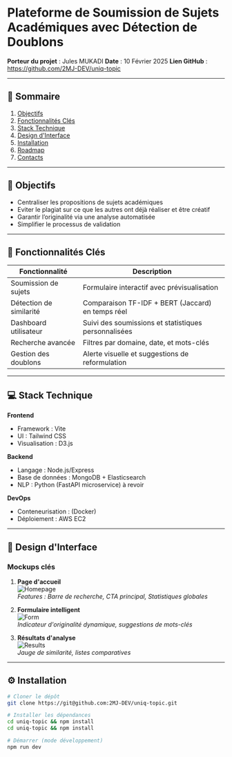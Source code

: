 # Plateforme de Soumission de Sujets Académiques avec Détection de Doublons

**Porteur du projet** : Jules MUKADI 
**Date** : 10 Février 2025 
**Lien GitHub** : https://github.com/2MJ-DEV/uniq-topic

---

## 📌 Sommaire
1. [Objectifs](#objectifs)
2. [Fonctionnalités Clés](#fonctionnalites)
3. [Stack Technique](#technologie)
4. [Design d'Interface](#design)
5. [Installation](#installation)
6. [Roadmap](#roadmap)
7. [Contacts](#contacts)

---

## 🎯 Objectifs <a name="objectifs"></a>
- Centraliser les propositions de sujets académiques
- Eviter le plagiat sur ce que les autres ont déjà réaliser et être créatif
- Garantir l’originalité via une analyse automatisée
- Simplifier le processus de validation

---

## 🚀 Fonctionnalités Clés <a name="fonctionnalites"></a>
| Fonctionnalité               | Description                                                                 |
|-------------------------------|-----------------------------------------------------------------------------|
| Soumission de sujets          | Formulaire interactif avec prévisualisation                                |
| Détection de similarité       | Comparaison TF-IDF + BERT (Jaccard) en temps réel                                     |
| Dashboard utilisateur         | Suivi des soumissions et statistiques personnalisées                        |
| Recherche avancée             | Filtres par domaine, date, et mots-clés                                    |
| Gestion des doublons          | Alerte visuelle et suggestions de reformulation                            |

---

## 💻 Stack Technique <a name="technologie"></a>
**Frontend**  
- Framework : Vite  
- UI : Tailwind CSS  
- Visualisation : D3.js  

**Backend**  
- Langage : Node.js/Express  
- Base de données : MongoDB + Elasticsearch  
- NLP : Python (FastAPI microservice)  à revoir

**DevOps**  
- Conteneurisation : (Docker)  
- Déploiement : AWS EC2  

---

## 🎨 Design d'Interface <a name="design"></a>
### Mockups clés
1. **Page d'accueil**  
   ![Homepage](https://via.placeholder.com/400x200?text=Homepage+Preview)  
   *Features : Barre de recherche, CTA principal, Statistiques globales*

2. **Formulaire intelligent**  
   ![Form](https://via.placeholder.com/400x200?text=Submission+Form)  
   *Indicateur d'originalité dynamique, suggestions de mots-clés*

3. **Résultats d'analyse**  
   ![Results](https://via.placeholder.com/400x200?text=Analysis+Results)  
   *Jauge de similarité, listes comparatives*

---

## ⚙️ Installation <a name="installation"></a>
```bash
# Cloner le dépôt
git clone https://git@github.com:2MJ-DEV/uniq-topic.git

# Installer les dépendances
cd uniq-topic && npm install
cd uniq-topic && npm install

# Démarrer (mode développement)
npm run dev
```